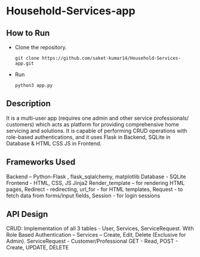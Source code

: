 # Household-Services-app

## How to Run

- Clone the repository.
  
  ```shell
  git clone https://github.com/saket-kumar14/Household-Services-app.git
  ```
- Run
  ```shell
  python3 app.py
  ```

## Description

It is a multi-user app (requires one admin and other service professionals/ customers) which
acts as platform for providing comprehensive home servicing and solutions. It is capable of
performing CRUD operations with role-based authentications, and it uses Flask in Backend,
SQLite in Database & HTML CSS JS in Frontend.

## Frameworks Used

Backend – Python-Flask , flask_sqlalchemy, matplotlib
Database - SQLite
Frontend - HTML, CSS, JS
Jinja2 Render_template – for rendering HTML pages,
Redirect - redirecting, url_for - for HTML templates,
Request - to fetch data from forms/input fields,
Session - for login sessions

## API Design

CRUD: Implementation of all 3 tables - User, Services, ServiceRequest.
 With Role Based Authentication –
 Services – Create, Edit, Delete (Exclusive for Admin).
ServiceRequest - Customer/Professional
GET - Read, POST - Create, UPDATE, DELETE
